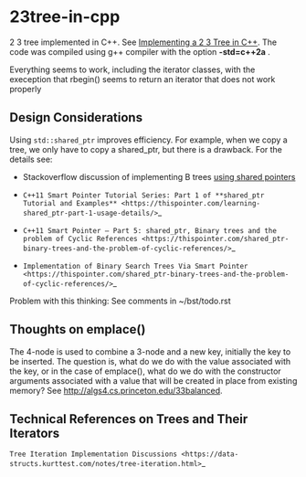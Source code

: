 23tree-in-cpp
=============

2 3 tree implemented in C++. See [Implementing a 2 3 Tree in C++](http://cplusplus.kurttest.com/notes/tree23.html ). The code was compiled using g++
compiler with the option **-std=c++2a** . 

Everything seems to work, including the iterator classes, with the exeception that rbegin() seems to return an iterator that does not work properly

Design Considerations
---------------------

Using ``std::shared_ptr`` improves efficiency. For example, when we copy a tree, we only have to copy a shared_ptr, but there is a drawback. For the details see:

*   Stackoverflow discussion of implementing B trees [using shared pointers](https://codereview.stackexchange.com/questions/191211/binary-search-tree-data-structure-implementation-in-c11-using-smart-pointers)

*  `C++11 Smart Pointer Tutorial Series: Part 1 of **shared_ptr Tutorial and Examples** <https://thispointer.com/learning-shared_ptr-part-1-usage-details/>`_
*  `C++11 Smart Pointer – Part 5: shared_ptr, Binary trees and the problem of Cyclic References <https://thispointer.com/shared_ptr-binary-trees-and-the-problem-of-cyclic-references/>`_
*  `Implementation of Binary Search Trees Via Smart Pointer <https://thispointer.com/shared_ptr-binary-trees-and-the-problem-of-cyclic-references/>`_

Problem with this thinking: See comments in ~/bst/todo.rst 

Thoughts on emplace()
---------------------

The 4-node is used to combine a 3-node and a new key, initially the key to be inserted. The question is, what do we do with the value associated
with the key, or in the case of emplace(), what do we do with the constructor arguments associated with a value that will be created in
place from existing memory? See http://algs4.cs.princeton.edu/33balanced.

Technical References on Trees and Their Iterators
-------------------------------------------------

`Tree Iteration Implementation Discussions <https://data-structs.kurttest.com/notes/tree-iteration.html>`_
